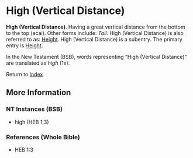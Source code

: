 # High (Vertical Distance)
**High (Vertical Distance)**. 
Having a great vertical distance from the bottom to the top (acai). 
Other forms include: 
*Tall*. 
High (Vertical Distance) is also referred to as: 
[Height](Height.md). 
High (Vertical Distance) is a subentry. The primary entry is 
[Height](Height.md). 




In the New Testament (BSB), words representing “High (Vertical Distance)” are translated as 
*high* (1x). 


Return to [Index](00-Index.md)

## More Information

### NT Instances (BSB)

* high (HEB 1:3)



### References (Whole Bible)

* HEB 1:3



